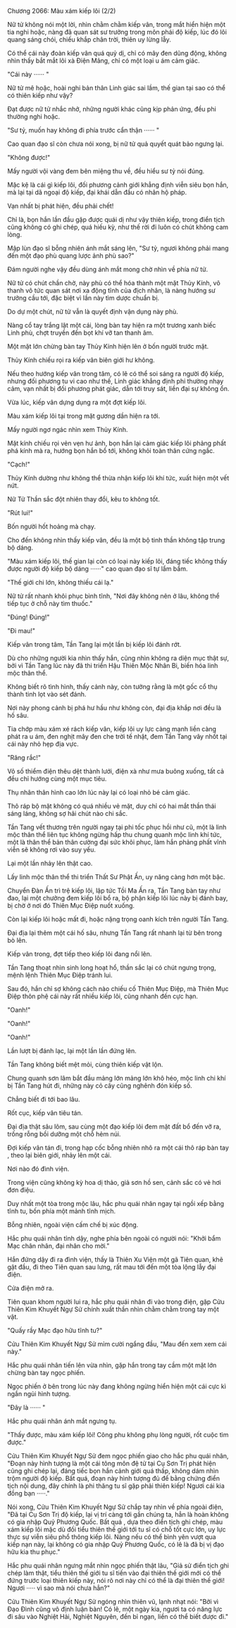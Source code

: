 




Chương 2066: Màu xám kiếp lôi (2/2)


Nữ tử không nói một lời, nhìn chằm chằm kiếp vân, trong mắt hiển hiện một tia nghi hoặc, nàng đã quan sát sư trưởng trong môn phái độ kiếp, lúc đó lôi quang sáng chói, chiếu khắp chân trời, thiên uy lừng lẫy.

Có thể cái này đoàn kiếp vân quá quỷ dị, chỉ có mây đen dũng động, không nhìn thấy bắt mắt lôi xà Điện Mãng, chỉ có một loại u ám cảm giác.

"Cái này ······ "

Nữ tử mê hoặc, hoài nghi bản thân Linh giác sai lầm, thế gian tại sao có thể có thiên kiếp như vậy?

Đạt được nữ tử nhắc nhở, những người khác cũng kịp phản ứng, đều phi thường nghi hoặc.

"Sư tỷ, muốn hay không đi phía trước cẩn thận ······ "

Cao quan đạo sĩ còn chưa nói xong, bị nữ tử quả quyết quát bảo ngưng lại.

"Không được!"

Mấy người vội vàng đem bên miệng thu về, đều hiểu sư tỷ nói đúng.

Mặc kệ là cái gì kiếp lôi, đối phương cảnh giới khẳng định viễn siêu bọn hắn, mà lại tại dã ngoại độ kiếp, đại khái dẫn đầu có nhân hộ pháp.

Vạn nhất bị phát hiện, đều phải chết!

Chỉ là, bọn hắn lần đầu gặp được quái dị như vậy thiên kiếp, trong điển tịch cũng không có ghi chép, quá hiếu kỳ, như thế rời đi luôn có chút không cam lòng.

Mập lùn đạo sĩ bỗng nhiên ánh mắt sáng lên, "Sư tỷ, ngươi không phải mang đến một đạo phù quang lược ảnh phù sao?"

Đám người nghe vậy đều dùng ánh mắt mong chờ nhìn về phía nữ tử.

Nữ tử có chút chần chờ, này phù có thể hóa thành một mặt Thủy Kính, vô thanh vô tức quan sát nơi xa động tĩnh của địch nhân, là nàng hướng sư trưởng cầu tới, đặc biệt vì lần này tìm dược chuẩn bị.

Do dự một chút, nữ tử vẫn là quyết định vận dụng này phù.

Nàng cổ tay trắng lật một cái, lòng bàn tay hiện ra một trương xanh biếc Linh phù, chợt truyền đến bọt khí vỡ tan thanh âm.

Một mặt lớn chừng bàn tay Thủy Kính hiện lên ở bốn người trước mặt.

Thủy Kính chiếu rọi ra kiếp vân biên giới hư không.

Nếu theo hướng kiếp vân trong tâm, có lẽ có thể soi sáng ra người độ kiếp, nhưng đối phương tu vi cao như thế, Linh giác khẳng định phi thường nhạy cảm, vạn nhất bị đối phương phát giác, dẫn tới truy sát, liền đại sự không ổn.

Vừa lúc, kiếp vân dựng dụng ra một đợt kiếp lôi.

Màu xám kiếp lôi tại trong mặt gương dần hiện ra tới.

Mấy người ngơ ngác nhìn xem Thủy Kính.

Mặt kính chiếu rọi vẻn vẹn hư ảnh, bọn hắn lại cảm giác kiếp lôi phảng phất phá kính mà ra, hướng bọn hắn bổ tới, không khỏi toàn thân cứng ngắc.

"Cạch!"

Thủy Kính dường như không thể thừa nhận kiếp lôi khí tức, xuất hiện một vết nứt.

Nữ Tử Thần sắc đột nhiên thay đổi, kêu to không tốt.

"Rút lui!"

Bốn người hốt hoảng mà chạy.

Cho đến không nhìn thấy kiếp vân, đều là một bộ tinh thần không tập trung bộ dáng.

"Màu xám kiếp lôi, thế gian lại còn có loại này kiếp lôi, đáng tiếc không thấy được người độ kiếp bộ dáng ······" cao quan đạo sĩ tự lẩm bẩm.

"Thế giới chi lớn, không thiếu cái lạ."

Nữ tử rất nhanh khôi phục bình tĩnh, "Nơi đây không nên ở lâu, không thể tiếp tục ở chỗ này tìm thuốc."

"Đúng! Đúng!"

"Đi mau!"

Kiếp vân trong tâm, Tần Tang lại một lần bị kiếp lôi đánh rớt.

Dù cho những người kia nhìn thấy hắn, cũng nhìn không ra diện mục thật sự, bởi vì Tần Tang lúc này đã thi triển Hậu Thiên Mộc Nhân Bi, biến hóa linh mộc thân thể.

Không biết rõ tình hình, thấy cảnh này, còn tưởng rằng là một gốc cổ thụ thành tinh lọt vào sét đánh.

Nơi này phong cảnh bị phá hư hầu như không còn, đại địa khắp nơi đều là hố sâu.

Tia chớp màu xám xé rách kiếp vân, kiếp lôi uy lực càng mạnh liền càng phát ra u ám, đen nghịt mây đen che trời tế nhật, đem Tần Tang vây nhốt tại cái này nhỏ hẹp địa vực.

"Răng rắc!"

Vô số thiểm điện thêu dệt thành lưới, điện xà như mưa buông xuống, tất cả đều chỉ hướng cùng một mục tiêu.

Thụ nhân thân hình cao lớn lúc này lại có loại nhỏ bé cảm giác.

Thô ráp bộ mặt không có quá nhiều vẻ mặt, duy chỉ có hai mắt thần thái sáng láng, không sợ hãi chút nào chi sắc.

Tần Tang vết thương trên người ngay tại phi tốc phục hồi như cũ, một là linh mộc thân thể liên tục không ngừng hấp thu chung quanh mộc linh khí tức, một là thân thể bản thân cường đại sức khôi phục, làm hắn phảng phất vĩnh viễn sẽ không rơi vào suy yếu.

Lại một lần nhảy lên thật cao.

Lấy linh mộc thân thể thi triển Thất Sư Phật Ấn, uy năng càng hơn một bậc.

Chuyển Đàn Ấn trì trệ kiếp lôi, lập tức Tồi Ma Ấn ra, Tần Tang bàn tay như đao, lại một chưởng đem kiếp lôi bổ ra, bộ phận kiếp lôi lúc này bị đánh bay, bị chờ ở nơi đó Thiên Mục Điệp nuốt xuống.

Còn lại kiếp lôi hoặc mất đi, hoặc nặng trọng oanh kích trên người Tần Tang.

Đại địa lại thêm một cái hố sâu, nhưng Tần Tang rất nhanh lại từ bên trong bò lên.

Kiếp vân trong, đợt tiếp theo kiếp lôi đang nổi lên.

Tần Tang thoạt nhìn sinh long hoạt hổ, thần sắc lại có chút ngưng trọng, mệnh lệnh Thiên Mục Điệp tránh lui.

Sau đó, hắn chỉ sợ không cách nào chiếu cố Thiên Mục Điệp, mà Thiên Mục Điệp thôn phệ cái này rất nhiều kiếp lôi, cũng nhanh đến cực hạn.

"Oanh!"

"Oanh!"

"Oanh!"

Lần lượt bị đánh lạc, lại một lần lần đứng lên.

Tần Tang không biết mệt mỏi, cùng thiên kiếp vật lộn.

Chung quanh sơn lâm bắt đầu mảng lớn mảng lớn khô héo, mộc linh chi khí bị Tần Tang hút đi, những này cỏ cây cũng nghênh đón kiếp số.

Chẳng biết đi tới bao lâu.

Rốt cục, kiếp vân tiêu tán.

Đại địa thật sâu lõm, sau cùng một đạo kiếp lôi đem mặt đất bổ đến vỡ ra, trống rỗng bồi dưỡng một chỗ hẻm núi.

Đợi kiếp vân tán đi, trong hạp cốc bỗng nhiên nhô ra một cái thô ráp bàn tay , theo lại biên giới, nhảy lên một cái.

Nơi nào đó đình viện.

Trong viện cũng không kỳ hoa dị thảo, giả sơn hồ sen, cảnh sắc có vẻ hơi đơn điệu.

Duy nhất một tòa trong mộc lâu, hắc phu quái nhân ngay tại ngồi xếp bằng tĩnh tu, bốn phía một mảnh tĩnh mịch.

Bỗng nhiên, ngoài viện cấm chế bị xúc động.

Hắc phu quái nhân tỉnh dậy, nghe phía bên ngoài có người nói: "Khởi bẩm Mạc chân nhân, đại nhân cho mời."

Hắn đứng dậy đi ra đình viện, thấy là Thiên Xu Viện một gã Tiên quan, khẽ gật đầu, đi theo Tiên quan sau lưng, rất mau tới đến một tòa lộng lẫy đại điện.

Cửa điện mở ra.

Tiên quan khom người lui ra, hắc phu quái nhân đi vào trong điện, gặp Cửu Thiên Kim Khuyết Ngự Sử chính xuất thần nhìn chằm chằm trong tay một vật.

"Quấy rầy Mạc đạo hữu tĩnh tu?"

Cửu Thiên Kim Khuyết Ngự Sử mỉm cười ngẩng đầu, "Mau đến xem xem cái này."

Hắc phu quái nhân tiến lên vừa nhìn, gặp hắn trong tay cầm một mặt lớn chừng bàn tay ngọc phiến.

Ngọc phiến ở bên trong lúc này đang không ngừng hiển hiện một cái cực kì ngắn ngủi hình tượng.

"Đây là ······ "

Hắc phu quái nhân ánh mắt ngưng tụ.

"Thấy được, màu xám kiếp lôi! Công phu không phụ lòng người, rốt cuộc tìm được."

Cửu Thiên Kim Khuyết Ngự Sử đem ngọc phiến giao cho hắc phu quái nhân, "Đoạn này hình tượng là một cái tông môn đệ tử tại Cụ Sơn Trị phát hiện cũng ghi chép lại, đáng tiếc bọn hắn cảnh giới quá thấp, không dám nhìn trộm người độ kiếp. Bất quá, đoạn này hình tượng đủ để bằng chứng điển tịch nội dung, đây chính là phi thăng tu sĩ gặp phải thiên kiếp! Ngươi cái kia đồng bạn ·····."

Nói xong, Cửu Thiên Kim Khuyết Ngự Sử chắp tay nhìn về phía ngoài điện, "Đã tại Cụ Sơn Trị độ kiếp, lại vị trí càng tới gần chúng ta, hẳn là hoàn không có gia nhập Quỷ Phương Quốc. Bất quá , dựa theo điển tịch ghi chép, màu xám kiếp lôi mặc dù đối tiểu thiên thế giới tới tu sĩ có chỗ tốt cực lớn, uy lực thực sự viễn siêu phổ thông kiếp lôi. Nàng nếu có thể bình yên vượt qua kiếp nạn này, lại không có gia nhập Quỷ Phương Quốc, có lẽ là đã bị vị đạo hữu kia thu phục."

Hắc phu quái nhân ngưng mắt nhìn ngọc phiến thật lâu, "Giả sử điển tịch ghi chép làm thật, tiểu thiên thế giới tu sĩ tiến vào đại thiên thế giới mới có thể đứng trước loại thiên kiếp này, nói rõ nơi này chỉ có thể là đại thiên thế giới! Ngươi ····· vì sao mà nói chưa hẳn?"

Cửu Thiên Kim Khuyết Ngự Sử ngóng nhìn thiên vũ, lạnh nhạt nói: "Bởi vì Đạo Đình cũng vô định luận bàn! Có lẽ, một ngày kia, ngươi ta có năng lực đi sâu vào Nghiệt Hải, Nghiệt Nguyên, đến bỉ ngạn, liền có thể biết được đi."




